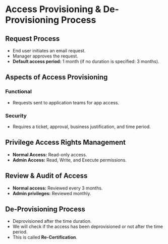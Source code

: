 # Access Provisioning & De-Provisioning Process

## Request Process
- End user initiates an email request.
- Manager approves the request.
- **Default access period:** 1 month (if no duration is specified: 3 months).

## Aspects of Access Provisioning
### Functional
- Requests sent to application teams for app access.

### Security
- Requires a ticket, approval, business justification, and time period.

## Privilege Access Rights Management
- **Normal Access:** Read-only access.
- **Admin Access:** Read, Write, and Execute permissions.

## Review & Audit of Access
- **Normal access:** Reviewed every 3 months.
- **Admin privileges:** Reviewed monthly.

## De-Provisioning Process
- Deprovisioned after the time duration.
- We will check if the access has been deprovisioned or not after the time period.
- This is called **Re-Certification**.
